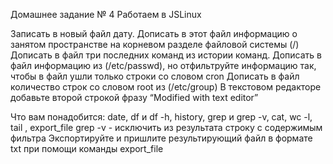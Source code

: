 Домашнее задание № 4
Работаем в JSLinux 

Записать в новый файл дату.
Дописать в этот файл информацию о занятом пространстве на корневом разделе файловой системы (/)
Дописать в файл три последних команд из истории команд.
Дописать в файл информацию из  (/etc/passwd), но отфильтруйте информацию  так, чтобы в файл ушли только строки со словом cron
Дописать в файл количество строк со словом root из  (/etc/group)
В текстовом редакторе добавьте второй строкой  фразу “Modified with text editor”

Что вам понадобится:
date, df и df -h, history, grep и  grep -v, cat, wc -l, tail , export_file
 grep -v  - исключить из результата строку с содержимым фильтра 
Экспортируйте и пришлите результирующий файл в формате txt при помощи команды export_file